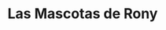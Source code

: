 ---
title: "Las Mascotas de Rony"
url: /ciudad-autonoma-de-buenos-aires/las-mascotas-de-rony/
shop: Tiere
---